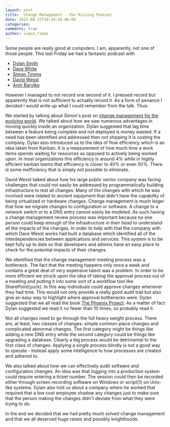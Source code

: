 ```yaml
---
layout: post
title:  Change Management - the Missing Podcast
date: 2015-08-15T10:29:50-06:00
categories:
comments: true
author: simon_timms
---
```


Some people are really good at computers. I am, apparently, not one of those people. This last Friday we had a fantastic podcast with

- [Dylan Smith](http://www.westerndevs.com/bios/dylan_smith/)
- [Dave White](http://www.westerndevs.com/bios/dave_white/)
- [Simon Timms](http://www.westerndevs.com/bios/simon_timms/)
- [David Wesst](http://www.westerndevs.com/bios/david_wesst/)
- [Amir Barylko](http://www.westerndevs.com/bios/amir_barylko/)

However I managed to not record one second of it. I pressed record but apparently that is not sufficient to actually record it. As a form of penance I decided I would write up what I could remember from the talk. Thus:

We started by talking about Simon's post on [change management for the evolving world](http://www.westerndevs.com/change-management-for-the-evolving-world/). We talked about how we saw numerous advantages in moving quickly inside an organization. Dylan suggested that lag time between a feature being complete and not deployed is money wasted. If a need has been identified and addressed then not shipping it is costing the company. Dylan also introduced us to the idea of flow efficiency which is an idea taken from Kanban. It is a measurement of how much time a work items spends waiting for resources as opposed to actively being worked upon. In most organizations this efficiency is around 4% while in highly efficient kanban teams that efficiency is closer to 40% or even 50%. There is some inefficiency that is simply not possible to eliminate. 

David Wesst talked about how his large public sector company was facing challenges that could not easily be addressed by programmatically building infrastructure to test all changes. Many of the changes with which he was involved were related to ancient equipment that didn't have the capability of being virtualized or hardware changes. Change management is much larger that how we migrate changes to configuration or software. A change to a network switch or to a DNS entry cannot easily be modeled. As such having a change management review process was important because no one person could keep enough of the infrastructure in their head to understand all the impacts of the changes. In order to help with that the company with which Dave Wesst works had built a database which identified all of the interdependencies between applications and services. This system is to be kept fully up to date so that developers and admins have an easy place to check for the potential impacts of their changes. 

We identified that the change management meeting process was a bottleneck. The fact that the meeting happens only once a week and contains a great deal of very expensive talent was a problem. In order to be more efficient we struck upon the idea of taking the approval process out of a meeting and putting it into some sort of a workflow tool like SharePoint(yuck). In this way individuals could approve changes whenever they had time. This would not only provide a really good audit trail but also give an easy way to highlight where approval bottlenecks were. Dylan suggested that we all read the book [The Phoenix Project](http://www.amazon.com/The-Phoenix-Project-Helping-Business-ebook/dp/B00AZRBLHO). As a matter of fact Dylan suggested we read it no fewer than 10 times, so probably read it. 

Not all changes need to go through the full heavy weight process. There are, at least, two classes of changes: simple common place changes and complicated abnormal changes. The first category might be things like adding a new DNS entry while the second category could be things like upgrading a database. Clearly a big process would be detrimental to the first class of changes. Applying a single process blindly is not a good way to operate - instead apply some intelligence to how processes are created and adhered to. 

We also talked about how we can effectively audit software and configuration changes. An idea was that logging into a production system could require entering a ticket number. The session could then be recorded either through screen recording software on Windows or script(1) on Unix-like systems. Dylan also told us about a company where he worked that required that a low cost employee shadow any changes just to make sure that the person making the changes didn't deviate from what they were trying to do. 

In the end we decided that we had pretty much solved change management and that we all deserved huge raises and possibly knighthoods.
